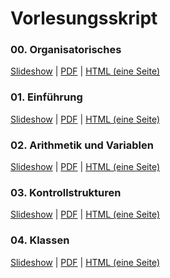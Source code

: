 # Vorlesungsskript

<div class="row">

<div class="span4">

### 00. Organisatorisches

[Slideshow](/docs/lectures/seiib/presentation/00_Organisatorisches.html) |
[PDF](/docs/lectures/seiib/pdf/00_Organisatorisches.pdf) |
[HTML (eine Seite)](/docs/lectures/seiib/html/00_Organisatorisches.html)

</div>

<div class="span4">

### 01. Einführung

[Slideshow](/docs/lectures/seiib/presentation/01_Einfuehrung.html) |
[PDF](/docs/lectures/seiib/pdf/01_Einfuehrung.pdf) |
[HTML (eine Seite)](/docs/lectures/seiib/html/01_Einfuehrung.html)

</div>

<div class="span4">

### 02. Arithmetik und Variablen

[Slideshow](/docs/lectures/seiib/presentation/02_ArithmetikUndVariablen.html) |
[PDF](/docs/lectures/seiib/pdf/02_ArithmetikUndVariablen.pdf) |
[HTML (eine Seite)](/docs/lectures/seiib/html/02_ArithmetikUndVariablen.html)

</div>

</div>

<div class="row">

<div class="span4">

### 03. Kontrollstrukturen

[Slideshow](/docs/lectures/seiib/presentation/03_Kontrollstrukturen.html) |
[PDF](/docs/lectures/seiib/pdf/03_Kontrollstrukturen.pdf) |
[HTML (eine Seite)](/docs/lectures/seiib/html/03_Kontrollstrukturen.html)

</div>

<div class="span4">

### 04. Klassen

[Slideshow](/docs/lectures/seiib/presentation/04_Klassen.html) |
[PDF](/docs/lectures/seiib/pdf/04_Klassen.pdf) |
[HTML (eine Seite)](/docs/lectures/seiib/html/04_Klassen.html)

</div>

</div>
